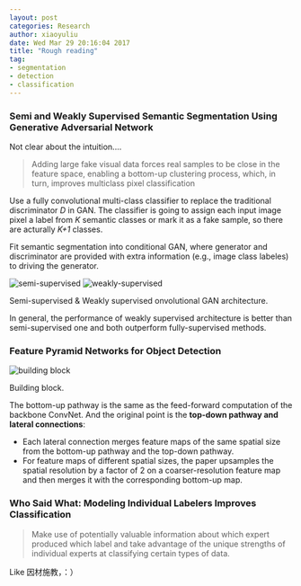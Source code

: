 ```yaml
---
layout: post
categories: Research
author: xiaoyuliu
date: Wed Mar 29 20:16:04 2017
title: "Rough reading"
tag:
- segmentation
- detection
- classification
---
```


### Semi and Weakly Supervised Semantic Segmentation Using Generative Adversarial Network

Not clear about the intuition....

> Adding large fake visual data forces real samples to be close in the feature space, enabling a bottom-up clustering process, which, in turn, improves multiclass pixel classification

Use a fully convolutional multi-class classifier to replace the traditional discriminator *D* in GAN. The classifier is going to assign each input image pixel a label from *K* semantic classes or mark it as a fake sample, so there are acturally *K+1* classes.

Fit semantic segmentation into conditional GAN, where generator and discriminator are provided with extra information (e.g., image class labeles) to driving the generator. 

![semi-supervised][1]
![weakly-supervised][2]
<figcaption class="caption">Semi-supervised & Weakly supervised onvolutional GAN architecture.</figcaption>

In general, the performance of weakly supervised architecture is better than semi-supervised one and both outperform fully-supervised methods.

### Feature Pyramid Networks for Object Detection

![building block][3]
<figcaption class="caption">Building block.</figcaption>

The bottom-up pathway is the same as the feed-forward computation of the backbone ConvNet. And the original point is the **top-down pathway and lateral connections**:

- Each lateral connection merges feature maps of the same spatial size from the bottom-up pathway and the top-down pathway. 
- For feature maps of different spatial sizes, the paper upsamples the spatial resolution by a factor of 2 on a coarser-resolution feature map and then merges it with the corresponding bottom-up map.

### Who Said What: Modeling Individual Labelers Improves Classification

> Make use of potentially valuable information about which expert produced which label and take advantage of the unique strengths of individual experts at classifying certain types of data.

Like 因材施教，：）





[1]: https://cl.ly/1G361K0I1V2j/Image%202017-03-29%20at%208.24.01%20PM.png
[2]: https://cl.ly/3i2V371S2k37/Image%202017-03-29%20at%208.24.45%20PM.png
[3]: https://cl.ly/1m253Q3q0W0s/Image%202017-03-29%20at%208.35.28%20PM.png